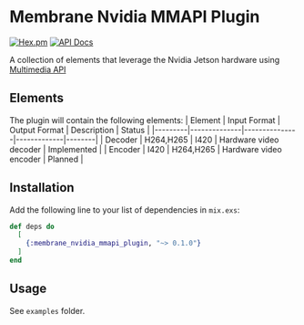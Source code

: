 # Membrane Nvidia MMAPI Plugin

[![Hex.pm](https://img.shields.io/hexpm/v/membrane_template_plugin.svg)](https://hex.pm/packages/membrane_template_plugin)
[![API Docs](https://img.shields.io/badge/api-docs-yellow.svg?style=flat)](https://hexdocs.pm/membrane_nvidia_mmapi_plugin)

A collection of elements that leverage the Nvidia Jetson hardware using [Multimedia API](https://docs.nvidia.com/jetson/l4t-multimedia/mmapi_group.html)

## Elements
The plugin will contain the following elements:
| Element | Input Format | Output Format | Description | Status |
|---------|--------------|---------------|-------------|--------|
| Decoder | H264,H265 | I420 | Hardware video decoder | Implemented |
| Encoder | I420 | H264,H265 | Hardware video encoder | Planned | 

## Installation

Add the following line to your list of dependencies in `mix.exs`:

```elixir
def deps do
  [
    {:membrane_nvidia_mmapi_plugin, "~> 0.1.0"}
  ]
end
```

## Usage

See `examples` folder.
